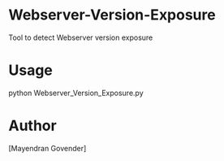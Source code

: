 # Webserver-Version-Exposure
Tool to detect Webserver version exposure

# Usage

python Webserver_Version_Exposure.py

# Author

[Mayendran Govender]

